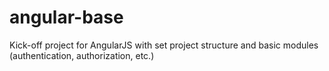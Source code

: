 angular-base
============

Kick-off project for AngularJS with set project structure and basic modules (authentication, authorization, etc.)
